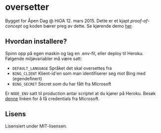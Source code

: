# oversetter
Bygget for Åpen Dag @ HiOA 12. mars 2015. Dette er et kjapt *proof-of-concept* og koden bærer preg av dette. Se kjørende demo [her](https://oversetter.herokuapp.com).

## Hvordan installere?
Spinn opp på egen maskin og lag en .env-fil, eller deploy til Heroku. Følgende miljøvariabler må være satt:

+ `DEFAULT_LANGUAGE` Språket det skal oversettes fra
+ `BING_CLIENT` Klient-id'en som man identifiserer seg mot Bing med (egendefinert)
+ `BING_SECRET` Secret som du har fått fra Microsoft

Er `NODE_ENV` satt til production antar scriptet at du kjører på Heroku. Besøk [denne](https://datamarket.azure.com/dataset/bing/microsofttranslator) linken for å få credentials fra Microsoft.

## Lisens
Lisensiert under MIT-lisensen.

